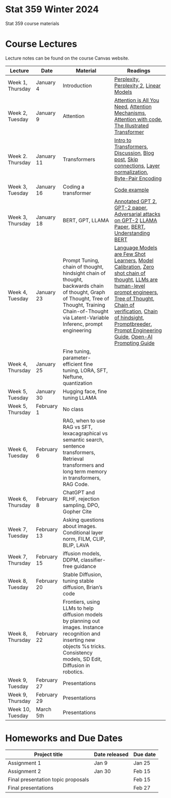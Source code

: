 # Stat 359 Winter 2024
Stat 359 course materials



# Course Lectures 

Lecture notes can be found on the course Canvas website. 


| Lecture                  |  Date | Material | Readings                
|--------------------------|-------|----------|----------------------------|
| Week 1, Thursday         | January 4 |   Introduction  | [Perplexity](https://thegradient.pub/understanding-evaluation-metrics-for-language-models/), [Perplexity 2](https://web.stanford.edu/~jurafsky/slp3/3.pdf), [Linear Models](https://see.stanford.edu/materials/aimlcs229/cs229-notes1.pdf)  |
| Week 2, Tuesday           | January 9  | Attention |  [Attention is All You Need](https://arxiv.org/pdf/1706.03762.pdf), [Attention Mechanisms](https://lilianweng.github.io/posts/2018-06-24-attention/), [Attention with code](https://sebastianraschka.com/blog/2023/self-attention-from-scratch.html), [The Illustrated Transformer](https://jalammar.github.io/illustrated-transformer/) |
| Week 2. Thursday       | January 11 | Transformers |  [Intro to Transformers](https://arxiv.org/pdf/2304.10557.pdf), [Discussion](https://www.columbia.edu/~jsl2239/transformers.html), [Blog post](https://peterbloem.nl/blog/transformers), [Skip connections](https://theaisummer.com/skip-connections/), [Layer normalization](https://www.kaggle.com/code/halflingwizard/how-does-layer-normalization-work), [Byte-Pair Encoding](https://huggingface.co/learn/nlp-course/chapter6/5?fw=pt) |
| Week 3, Tuesday            | January 16 | Coding a transformer |  [Code example](https://buomsoo-kim.github.io/attention/2020/04/21/Attention-mechanism-19.md/) |
| Week 3, Thursday         | January 18| BERT, GPT, LLAMA | [Annotated GPT 2](https://jalammar.github.io/illustrated-gpt2/),  [GPT-2 paper](https://d4mucfpksywv.cloudfront.net/better-language-models/language_models_are_unsupervised_multitask_learners.pdf), [Adversarial attacks on GPT-2](https://arxiv.org/abs/2012.07805) [LLAMA Paper](https://scontent-ord5-1.xx.fbcdn.net/v/t39.8562-6/333078981_693988129081760_4712707815225756708_n.pdf?_nc_cat=108&ccb=1-7&_nc_sid=e280be&_nc_ohc=it_GnOgZ1hMAX_qDhzS&_nc_ht=scontent-ord5-1.xx&oh=00_AfCZyg0NnnD2SfBipL7DBQ467rntvBHugEZo7maieJZNTQ&oe=65ACEFE2), [BERT](https://arxiv.org/pdf/1810.04805.pdf), [Understanding BERT](https://jalammar.github.io/illustrated-bert/)|
| Week 4, Tuesday            | January 23| Prompt Tuning, chain of thought, hindsight chain of thought, backwards chain of thought, Graph of Thought, Tree of Thought, Training Chain-of-Thought via Latent-Variable Inferenc, prompt engineering | [Language Models are Few Shot Learners](https://arxiv.org/abs/2005.14165), [Model Calibration](https://arxiv.org/abs/2012.15723), [Zero shot chain of thought](https://arxiv.org/abs/2205.11916), [LLMs are human-level prompt engineers](https://arxiv.org/abs/2211.01910), [Tree of Thought](https://arxiv.org/abs/2305.10601), [Chain of verification](https://arxiv.org/abs/2309.11495), [Chain of hindsight](https://arxiv.org/abs/2302.02676), [Promptbreeder](https://arxiv.org/abs/2309.16797), [Prompt Engineering Guide](https://github.com/dair-ai/Prompt-Engineering-Guide?tab=readme-ov-file), [Open-AI Prompting Guide](https://platform.openai.com/docs/guides/prompt-engineering/six-strategies-for-getting-better-results)  |
| Week 4, Thursday          | January 25| Fine tuning, parameter-efficient fine tuning, LORA, SFT, Neftune, quantization |   |
| Week 5, Tuesday        | January 30 | Hugging face, fine tuning LLAMA    |  |
| Week 5, Thursday          | February 1| No class | |
| Week 6, Tuesday        | February 6|  RAG, when to use RAG vs SFT, lexacagraphical vs semantic search, sentence transformers, Retrieval transformers and long term memory in transformers, RAG Code. | |
| Week 6, Thursday       | February 8| ChatGPT and RLHF, rejection sampling, DPO, Gopher Cite   |  |
| Week 7, Tuesday           | February 13| Asking questions about images. Conditional layer norm, FILM, CLIP, BLIP, LAVA |   |
| Week 7, Thursday       | February 15| iffusion models, DDPM, classifier-free guidance   | |
| Week 8, Tuesday       | February 20| Stable Diffusion, tuning stable diffusion, Brian’s code  |   |
| Week 8, Thursday   | February 22| Frontiers, using LLMs to help diffusion models by planning out images. Instance recognition and inserting new objects %s tricks. Consistency models, SD Edit,  Diffusion in robotics.                                      | |
| Week 9, Tuesday |  February 27| Presentations  | |
| Week 9, Thursday   |  February 29| Presentations |  |
| Week 10, Tuesday   |  March 5th| Presentations  |  |



# Homeworks and Due Dates


| Project title                  | Date released | Due date                
|--------------------------------|---------------|-------------------------|
|   Assignment 1       | Jan 9   | Jan 25  |
|     Assignment 2      |  Jan 30   | Feb 15  |
| Final presentation topic proposals |       |  Feb 15   | 
|  Final presentations        |       | Feb 27  |
